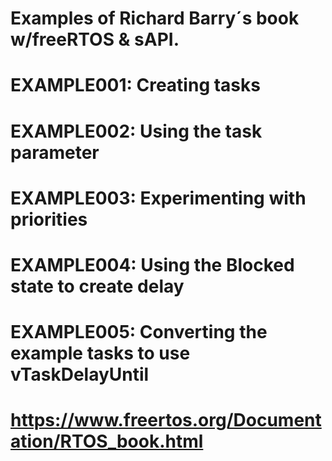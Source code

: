 ﻿# Examples of  Richard Barry´s book w/freeRTOS & sAPI.
#
# EXAMPLE001: Creating tasks
# EXAMPLE002: Using the task parameter
# EXAMPLE003: Experimenting with priorities
# EXAMPLE004: Using the Blocked state to create delay
# EXAMPLE005: Converting the example tasks to use vTaskDelayUntil
#
# https://www.freertos.org/Documentation/RTOS_book.html
